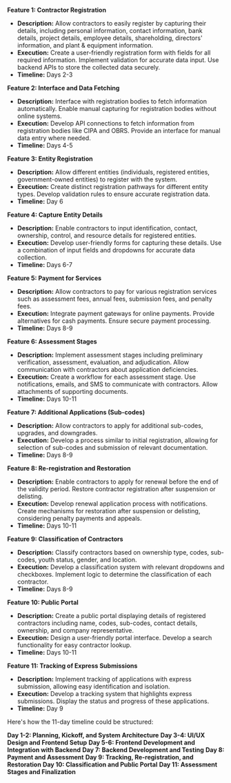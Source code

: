 
**Feature 1: Contractor Registration**
- **Description:** Allow contractors to easily register by capturing their details, including personal information, contact information, bank details, project details, employee details, shareholding, directors' information, and plant & equipment information.
- **Execution:** Create a user-friendly registration form with fields for all required information. Implement validation for accurate data input. Use backend APIs to store the collected data securely.
- **Timeline:** Days 2-3

**Feature 2: Interface and Data Fetching**
- **Description:** Interface with registration bodies to fetch information automatically. Enable manual capturing for registration bodies without online systems.
- **Execution:** Develop API connections to fetch information from registration bodies like CIPA and OBRS. Provide an interface for manual data entry where needed.
- **Timeline:** Days 4-5

**Feature 3: Entity Registration**
- **Description:** Allow different entities (individuals, registered entities, government-owned entities) to register with the system.
- **Execution:** Create distinct registration pathways for different entity types. Develop validation rules to ensure accurate registration data.
- **Timeline:** Day 6

**Feature 4: Capture Entity Details**
- **Description:** Enable contractors to input identification, contact, ownership, control, and resource details for registered entities.
- **Execution:** Develop user-friendly forms for capturing these details. Use a combination of input fields and dropdowns for accurate data collection.
- **Timeline:** Days 6-7

**Feature 5: Payment for Services**
- **Description:** Allow contractors to pay for various registration services such as assessment fees, annual fees, submission fees, and penalty fees.
- **Execution:** Integrate payment gateways for online payments. Provide alternatives for cash payments. Ensure secure payment processing.
- **Timeline:** Days 8-9

**Feature 6: Assessment Stages**
- **Description:** Implement assessment stages including preliminary verification, assessment, evaluation, and adjudication. Allow communication with contractors about application deficiencies.
- **Execution:** Create a workflow for each assessment stage. Use notifications, emails, and SMS to communicate with contractors. Allow attachments of supporting documents.
- **Timeline:** Days 10-11

**Feature 7: Additional Applications (Sub-codes)**
- **Description:** Allow contractors to apply for additional sub-codes, upgrades, and downgrades.
- **Execution:** Develop a process similar to initial registration, allowing for selection of sub-codes and submission of relevant documentation.
- **Timeline:** Days 8-9

**Feature 8: Re-registration and Restoration**
- **Description:** Enable contractors to apply for renewal before the end of the validity period. Restore contractor registration after suspension or delisting.
- **Execution:** Develop renewal application process with notifications. Create mechanisms for restoration after suspension or delisting, considering penalty payments and appeals.
- **Timeline:** Days 10-11

**Feature 9: Classification of Contractors**
- **Description:** Classify contractors based on ownership type, codes, sub-codes, youth status, gender, and location.
- **Execution:** Develop a classification system with relevant dropdowns and checkboxes. Implement logic to determine the classification of each contractor.
- **Timeline:** Days 8-9

**Feature 10: Public Portal**
- **Description:** Create a public portal displaying details of registered contractors including name, codes, sub-codes, contact details, ownership, and company representative.
- **Execution:** Design a user-friendly portal interface. Develop a search functionality for easy contractor lookup.
- **Timeline:** Days 10-11

**Feature 11: Tracking of Express Submissions**
- **Description:** Implement tracking of applications with express submission, allowing easy identification and isolation.
- **Execution:** Develop a tracking system that highlights express submissions. Display the status and progress of these applications.
- **Timeline:** Day 9

Here's how the 11-day timeline could be structured:

**Day 1-2: Planning, Kickoff, and System Architecture**
**Day 3-4: UI/UX Design and Frontend Setup**
**Day 5-6: Frontend Development and Integration with Backend**
**Day 7: Backend Development and Testing**
**Day 8: Payment and Assessment**
**Day 9: Tracking, Re-registration, and Restoration**
**Day 10: Classification and Public Portal**
**Day 11: Assessment Stages and Finalization**
